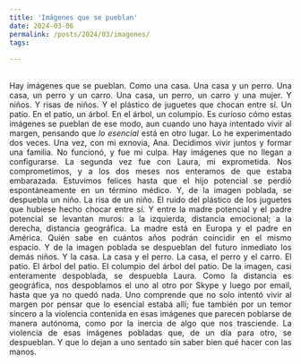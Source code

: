 ```yaml
---
title: 'Imágenes que se pueblan'
date: 2024-03-06
permalink: /posts/2024/03/imagenes/
tags:
 
---
```



<div style="text-align: justify;">

<br>Hay imágenes que se pueblan. Como una casa. Una casa y un perro. Una casa, un perro y un carro. Una casa, un perro, un carro y una mujer. Y niños. Y risas de niños. Y el plástico de juguetes que chocan entre sí. Un patio. En el patio, un árbol. En el árbol, un columpio. Es curioso cómo estas imágenes se pueblan de ese modo, aun cuando uno haya intentado vivir al margen, pensando que <em>lo esencial</em> está en otro lugar. Lo he experimentado dos veces. Una vez, con mi exnovia, Ana. Decidimos vivir juntos y formar una familia. No funcionó, y fue mi culpa. Hay imágenes que no llegan a configurarse. La segunda vez fue con Laura, mi exprometida. Nos comprometimos, y a los dos meses nos enteramos de que estaba embarazada. Estuvimos felices hasta que el hijo potencial se perdió espontáneamente en un término médico. Y, de la imagen poblada, se despuebla un niño. La risa de un niño. El ruido del plástico de los juguetes que hubiese hecho chocar entre sí. Y entre la madre potencial y el padre potencial se levantan muros: a la izquierda, distancia emocional; a la derecha, distancia geográfica. La madre está en Europa y el padre en América. Quién sabe en cuántos años podrán coincidir en el mismo espacio. Y de la imagen poblada se despueblan del futuro inmediato los demás niños. Y la casa. La casa y el perro. La casa, el perro y el carro. El patio. El árbol del patio. El columpio del árbol del patio. De la imagen, casi enteramente despoblada, se despuebla Laura. Como la distancia es geográfica, nos despoblamos el uno al otro por Skype y luego por email, hasta que ya no quedó nada. Uno comprende que no solo intentó vivir al margen por pensar que lo esencial estaba allí; fue también por un temor sincero a la violencia contenida en esas imágenes que parecen poblarse de manera autónoma, como por la inercia de algo que nos trasciende. La violencia de esas imágenes pobladas que, de un día para otro, se despueblan. Y que lo dejan a uno sentado sin saber bien qué hacer con las manos.<br><br>
</div>

